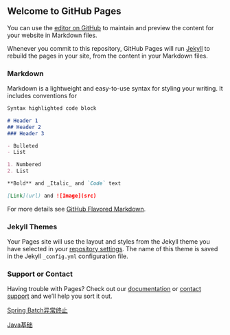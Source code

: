 ## Welcome to GitHub Pages

You can use the [editor on GitHub](https://github.com/whu2007xqc/whu2007xqc.github.io/edit/main/docs/index.md) to maintain and preview the content for your website in Markdown files.

Whenever you commit to this repository, GitHub Pages will run [Jekyll](https://jekyllrb.com/) to rebuild the pages in your site, from the content in your Markdown files.

### Markdown

Markdown is a lightweight and easy-to-use syntax for styling your writing. It includes conventions for

```markdown
Syntax highlighted code block

# Header 1
## Header 2
### Header 3

- Bulleted
- List

1. Numbered
2. List

**Bold** and _Italic_ and `Code` text

[Link](url) and ![Image](src)
```

For more details see [GitHub Flavored Markdown](https://guides.github.com/features/mastering-markdown/).

### Jekyll Themes

Your Pages site will use the layout and styles from the Jekyll theme you have selected in your [repository settings](https://github.com/whu2007xqc/whu2007xqc.github.io/settings/pages). The name of this theme is saved in the Jekyll `_config.yml` configuration file.

### Support or Contact

Having trouble with Pages? Check out our [documentation](https://docs.github.com/categories/github-pages-basics/) or [contact support](https://support.github.com/contact) and we’ll help you sort it out.

[Spring Batch异常终止](https://github.com/whu2007xqc/whu2007xqc.github.io/blob/main/docs/Spring%20Batch%E5%BC%82%E5%B8%B8%E7%BB%88%E6%AD%A2.md)  

[Java基础](https://github.com/whu2007xqc/Java/blob/main/Java%E5%9F%BA%E7%A1%80.md)
